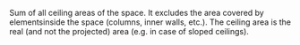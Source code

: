 Sum of all ceiling areas of the space. It excludes the area covered by elementsinside the space (columns, inner walls, etc.). The ceiling area is the real (and not the projected) area (e.g. in case of sloped ceilings).